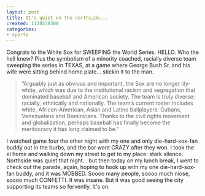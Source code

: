 ```yaml
---
layout: post
title: It's quiet on the northside...
created: 1130538300
categories:
- sports
---
```

Congrats to the White Sox for SWEEPING the World Series. HELLO. Who the hell knew? Plus the symbolism of a minority coached, racially diverse team sweeping the series in TEXAS, at a game where George Bush Sr. and his wife were sitting behind home plate... stickin it to the man.

<blockquote>
“Arguably just as obvious and important, the Sox are no longer lily-white, which was due to the institutional racism and segregation that dominated baseball and American society. The team is truly diverse: racially, ethnically and nationally. The team’s current roster includes white, African-American, Asian and Latino ballplayers: Cubans, Venezuelans and Dominicans. Thanks to the civil rights movement and globalization, perhaps baseball has finally become the meritocracy it has long claimed to be.”
</blockquote>

I watched game four the other night with my one and only die-hard-sox-fan buddy out in the burbs, and the bar went CRAZY after they won. I took the el home and walking down my street to get to my place: stark silence. Northside was quiet that night... but then today on my lunch break, I went to check out the parade, again, hoping to hook up with my one die-hard-sox-fan buddy, and it was MOBBED. Soooo many people, soooo much niose, soooo much CONFETTI. It was insane. But it was good seeing the city supporting its teams so fervently. It's on.

